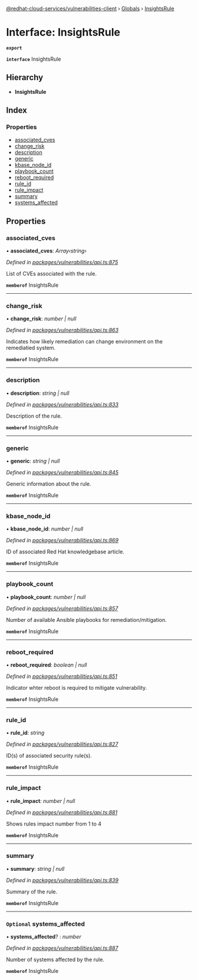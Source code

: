 [@redhat-cloud-services/vulnerabilities-client](../README.md) › [Globals](../globals.md) › [InsightsRule](insightsrule.md)

# Interface: InsightsRule

**`export`** 

**`interface`** InsightsRule

## Hierarchy

* **InsightsRule**

## Index

### Properties

* [associated_cves](insightsrule.md#associated_cves)
* [change_risk](insightsrule.md#change_risk)
* [description](insightsrule.md#description)
* [generic](insightsrule.md#generic)
* [kbase_node_id](insightsrule.md#kbase_node_id)
* [playbook_count](insightsrule.md#playbook_count)
* [reboot_required](insightsrule.md#reboot_required)
* [rule_id](insightsrule.md#rule_id)
* [rule_impact](insightsrule.md#rule_impact)
* [summary](insightsrule.md#summary)
* [systems_affected](insightsrule.md#optional-systems_affected)

## Properties

###  associated_cves

• **associated_cves**: *Array‹string›*

*Defined in [packages/vulnerabilities/api.ts:875](https://github.com/RedHatInsights/javascript-clients/blob/master/packages/vulnerabilities/api.ts#L875)*

List of CVEs associated with the rule.

**`memberof`** InsightsRule

___

###  change_risk

• **change_risk**: *number | null*

*Defined in [packages/vulnerabilities/api.ts:863](https://github.com/RedHatInsights/javascript-clients/blob/master/packages/vulnerabilities/api.ts#L863)*

Indicates how likely remediation can change environment on the remediatied system.

**`memberof`** InsightsRule

___

###  description

• **description**: *string | null*

*Defined in [packages/vulnerabilities/api.ts:833](https://github.com/RedHatInsights/javascript-clients/blob/master/packages/vulnerabilities/api.ts#L833)*

Description of the rule.

**`memberof`** InsightsRule

___

###  generic

• **generic**: *string | null*

*Defined in [packages/vulnerabilities/api.ts:845](https://github.com/RedHatInsights/javascript-clients/blob/master/packages/vulnerabilities/api.ts#L845)*

Generic information about the rule.

**`memberof`** InsightsRule

___

###  kbase_node_id

• **kbase_node_id**: *number | null*

*Defined in [packages/vulnerabilities/api.ts:869](https://github.com/RedHatInsights/javascript-clients/blob/master/packages/vulnerabilities/api.ts#L869)*

ID of associated Red Hat knowledgebase article.

**`memberof`** InsightsRule

___

###  playbook_count

• **playbook_count**: *number | null*

*Defined in [packages/vulnerabilities/api.ts:857](https://github.com/RedHatInsights/javascript-clients/blob/master/packages/vulnerabilities/api.ts#L857)*

Number of available Ansible playbooks for remediation/mitigation.

**`memberof`** InsightsRule

___

###  reboot_required

• **reboot_required**: *boolean | null*

*Defined in [packages/vulnerabilities/api.ts:851](https://github.com/RedHatInsights/javascript-clients/blob/master/packages/vulnerabilities/api.ts#L851)*

Indicator whter reboot is required to mitigate vulnerability.

**`memberof`** InsightsRule

___

###  rule_id

• **rule_id**: *string*

*Defined in [packages/vulnerabilities/api.ts:827](https://github.com/RedHatInsights/javascript-clients/blob/master/packages/vulnerabilities/api.ts#L827)*

ID(s) of associated security rule(s).

**`memberof`** InsightsRule

___

###  rule_impact

• **rule_impact**: *number | null*

*Defined in [packages/vulnerabilities/api.ts:881](https://github.com/RedHatInsights/javascript-clients/blob/master/packages/vulnerabilities/api.ts#L881)*

Shows rules impact number from 1 to 4

**`memberof`** InsightsRule

___

###  summary

• **summary**: *string | null*

*Defined in [packages/vulnerabilities/api.ts:839](https://github.com/RedHatInsights/javascript-clients/blob/master/packages/vulnerabilities/api.ts#L839)*

Summary of the rule.

**`memberof`** InsightsRule

___

### `Optional` systems_affected

• **systems_affected**? : *number*

*Defined in [packages/vulnerabilities/api.ts:887](https://github.com/RedHatInsights/javascript-clients/blob/master/packages/vulnerabilities/api.ts#L887)*

Number of systems affected by the rule.

**`memberof`** InsightsRule
